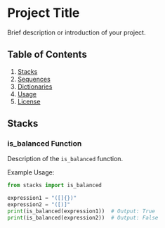 # Project Title

Brief description or introduction of your project.

## Table of Contents

1. [Stacks](#stacks)
2. [Sequences](#sequences)
3. [Dictionaries](#dictionaries)
4. [Usage](#usage)
5. [License](#license)

## Stacks

### is_balanced Function

Description of the `is_balanced` function.

Example Usage:
```python
from stacks import is_balanced

expression1 = "([]{})"
expression2 = "([)]"
print(is_balanced(expression1))  # Output: True
print(is_balanced(expression2))  # Output: False
